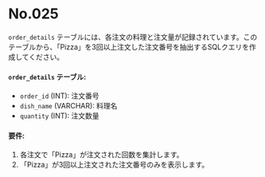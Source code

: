 # No.025

`order_details` テーブルには、各注文の料理と注文量が記録されています。このテーブルから、「Pizza」を3回以上注文した注文番号を抽出するSQLクエリを作成してください。

#### `order_details` テーブル:

- `order_id` (INT): 注文番号
- `dish_name` (VARCHAR): 料理名
- `quantity` (INT): 注文数量

#### 要件:

1. 各注文で「Pizza」が注文された回数を集計します。
2. 「Pizza」が3回以上注文された注文番号のみを表示します。
